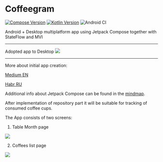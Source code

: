 # Coffeegram

[![Compose Version](https://img.shields.io/badge/JetBrains%20Compose-0.3.2-yellow)](https://github.com/JetBrains/compose-jb)
[![Kotlin Version](https://img.shields.io/badge/Kotlin-1.4.31-blue.svg)](https://kotlinlang.org)
![Android CI](https://github.com/phansier/Coffeegram/workflows/Android%20CI/badge.svg?branch=master)

Android + Desktop multiplatform app using Jetpack Compose together with StateFlow and MVI

---

Adopted app to Desktop
![](images/desktop.png)

---


More about initial app creation:

[Medium EN](https://proandroiddev.com/change-my-mind-or-android-development-transformation-to-jetpack-compose-coroutines-e719a342cc52)

[Habr RU](https://habr.com/ru/company/kaspersky/blog/513364/)

Additional info about Jetpack Compose can be found in the [mindmap](mindmap.md).

After implementation of repository part it will be suitable for tracking of consumed coffee cups.

The App consists of two screens:
1) Table Month page

![](images/month_table.png)

2) Coffees list page

![](images/coffee_list.png)
